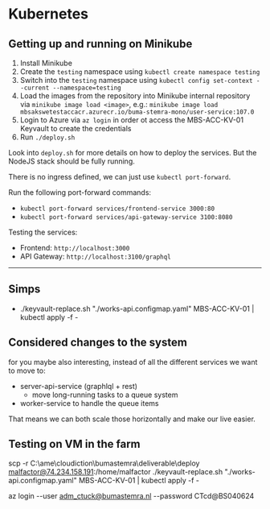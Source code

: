 # Kubernetes

## Getting up and running on Minikube

1. Install Minikube
2. Create the `testing` namespace using `kubectl create namespace testing`
3. Switch into the `testing` namespace using `kubectl config set-context --current --namespace=testing`
2. Load the images from the repository into Minikube internal repository via `minikube image load <image>`, e.g.: `minikube image load mbsakswetestaccacr.azurecr.io/buma-stemra-mono/user-service:107.0`
3. Login to Azure via `az login` in order ot access the MBS-ACC-KV-01 Keyvault to create the credentials
4. Run `./deploy.sh`

Look into `deploy.sh` for more details on how to deploy the services. But the NodeJS stack should be fully running.

There is no ingress defined, we can just use `kubectl port-forward`.

Run the following port-forward commands:
- `kubectl port-forward services/frontend-service 3000:80`
- `kubectl port-forward services/api-gateway-service 3100:8080`

Testing the services:
- Frontend: `http://localhost:3000`
- API Gateway: `http://localhost:3100/graphql`

-----

## Simps

* ./keyvault-replace.sh "./works-api.configmap.yaml" MBS-ACC-KV-01 | kubectl apply -f -

## Considered changes to the system

for you maybe also interesting, instead of all the different services we want to move to:

* server-api-service (graphlql + rest)
    * move long-running tasks to a queue system
* worker-service to handle the queue items

That means we can both scale those horizontally and make our live easier.

## Testing on VM in the farm

scp -r C:\ame\cloudiction\bumastemra\deliverable\deploy malfactor@74.234.158.191:/home/malfactor
./keyvault-replace.sh "./works-api.configmap.yaml" MBS-ACC-KV-01 | kubectl apply -f -

az login --user adm_ctuck@bumastemra.nl --password CTcd@BS040624